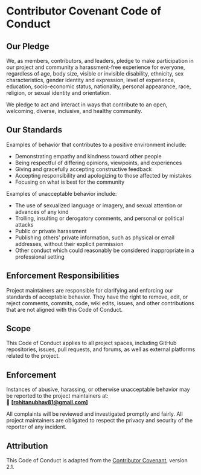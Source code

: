 # Contributor Covenant Code of Conduct

## Our Pledge
We, as members, contributors, and leaders, pledge to make participation in our project and community a harassment-free experience for everyone, regardless of age, body size, visible or invisible disability, ethnicity, sex characteristics, gender identity and expression, level of experience, education, socio-economic status, nationality, personal appearance, race, religion, or sexual identity and orientation.

We pledge to act and interact in ways that contribute to an open, welcoming, diverse, inclusive, and healthy community.

## Our Standards
Examples of behavior that contributes to a positive environment include:

- Demonstrating empathy and kindness toward other people  
- Being respectful of differing opinions, viewpoints, and experiences  
- Giving and gracefully accepting constructive feedback  
- Accepting responsibility and apologizing to those affected by mistakes  
- Focusing on what is best for the community  

Examples of unacceptable behavior include:

- The use of sexualized language or imagery, and sexual attention or advances of any kind  
- Trolling, insulting or derogatory comments, and personal or political attacks  
- Public or private harassment  
- Publishing others' private information, such as physical or email addresses, without their explicit permission  
- Other conduct which could reasonably be considered inappropriate in a professional setting  

## Enforcement Responsibilities
Project maintainers are responsible for clarifying and enforcing our standards of acceptable behavior. They have the right to remove, edit, or reject comments, commits, code, wiki edits, issues, and other contributions that are not aligned with this Code of Conduct.

## Scope
This Code of Conduct applies to all project spaces, including GitHub repositories, issues, pull requests, and forums, as well as external platforms related to the project.

## Enforcement
Instances of abusive, harassing, or otherwise unacceptable behavior may be reported to the project maintainers at:  
📧 **[rohitanubhav81@gmail.com]** 

All complaints will be reviewed and investigated promptly and fairly. All project maintainers are obligated to respect the privacy and security of the reporter of any incident.

## Attribution
This Code of Conduct is adapted from the [Contributor Covenant](https://www.contributor-covenant.org), version 2.1.
